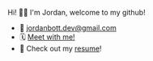 Hi! 👋🏼 I'm Jordan, welcome to my github!

- 📨 jordanbott.dev@gmail.com
- 🗓️ [Meet with me!](https://calendly.com/jordanbott-dev/30min?back=1&month=2024-02)
- 📝 Check out my <a href="./Jordan%20Bott%20Resume.pdf" target="_blank">resume</a>!
